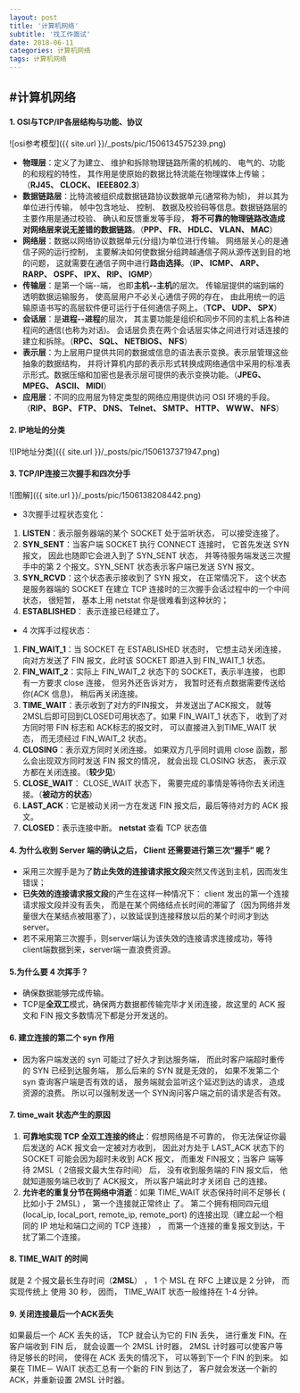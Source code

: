 ```yaml
---
layout: post
title: '计算机网络'
subtitle: '找工作面试'
date: 2018-06-11
categories: 计算机网络
tags: 计算机网络 
---
```


#计算机网络
----------
#### 1. OSI与TCP/IP各层结构与功能、协议
 ![osi参考模型]({{ site.url }}/_posts/pic/1506134575239.png)
- **物理层**：定义了为建立、 维护和拆除物理链路所需的机械的、 电气的、功能的和规程的特性， 其作用是使原始的数据比特流能在物理媒体上传输；（**RJ45、 CLOCK、 IEEE802.3**）
- **数据链路层**：比特流被组织成数据链路协议数据单元(通常称为帧)， 并以其为单位进行传输， 帧中包含地址、 控制、 数据及校验码等信息。数据链路层的主要作用是通过校验、 确认和反馈重发等手段， **将不可靠的物理链路改造成对网络层来说无差错的数据链路**。（**PPP、 FR、 HDLC、 VLAN、 MAC**）
- **网络层**：数据以网络协议数据单元(分组)为单位进行传输。 网络层关心的是通信子网的运行控制， 主要解决如何使数据分组跨越通信子网从源传送到目的地的问题， 这就需要在通信子网中进行**路由选择**。（**IP、 ICMP、 ARP、 RARP、 OSPF、 IPX、 RIP、 IGMP**）
- **传输层**：是第一个端--端， 也即**主机--主机**的层次。 传输层提供的端到端的透明数据运输服务， 使高层用户不必关心通信子网的存在， 由此用统一的运输原语书写的高层软件便可运行于任何通信子网上。（**TCP、 UDP、 SPX**）
- **会话层**：是**进程--进程**的层次， 其主要功能是组织和同步不同的主机上各种进程间的通信(也称为对话)。 会话层负责在两个会话层实体之间进行对话连接的建立和拆除。（**RPC、 SQL、 NETBIOS、 NFS**）
- **表示层**：为上层用户提供共同的数据或信息的语法表示变换。表示层管理这些抽象的数据结构， 并将计算机内部的表示形式转换成网络通信中采用的标准表示形式。数据压缩和加密也是表示层可提供的表示变换功能。（**JPEG、 MPEG、 ASCII、 MIDI**）
- **应用层**：不同的应用层为特定类型的网络应用提供访问 OSI 环境的手段。（**RIP、 BGP、 FTP、 DNS、 Telnet、 SMTP、 HTTP、 WWW、 NFS**）

#### 2. IP地址的分类
![IP地址分类]({{ site.url }}/_posts/pic/1506137371947.png)

#### 3. TCP/IP连接三次握手和四次分手
![图解]({{ site.url }}/_posts/pic/1506138208442.png)
- 3次握手过程状态变化：
1. **LISTEN**：表示服务器端的某个 SOCKET 处于监听状态， 可以接受连接了。
2. **SYN_SENT**：当客户端 SOCKET 执行 CONNECT 连接时， 它首先发送 SYN 报文， 因此也随即它会进入到了 SYN_SENT 状态， 并等待服务端发送三次握手中的第 2 个报文。SYN_SENT 状态表示客户端已发送 SYN 报文。
3. **SYN_RCVD**：这个状态表示接收到了 SYN 报文， 在正常情况下， 这个状态是服务器端的 SOCKET 在建立 TCP 连接时的三次握手会话过程中的一个中间状态， 很短暂， 基本上用 netstat 你是很难看到这种状的；
4. **ESTABLISHED**： 表示连接已经建立了。
- 4 次挥手过程状态：
1. **FIN_WAIT_1**：当 SOCKET 在 ESTABLISHED 状态时， 它想主动关闭连接， 向对方发送了 FIN 报文，此时该 SOCKET 即进入到 FIN_WAIT_1 状态。 
2. **FIN_WAIT_2**：实际上 FIN_WAIT_2 状态下的 SOCKET，表示半连接， 也即有一方要求 close 连接， 但另外还告诉对方， 我暂时还有点数据需要传送给你(ACK 信息)， 稍后再关闭连接。
3. **TIME_WAIT**：表示收到了对方的FIN报文， 并发送出了ACK报文， 就等2MSL后即可回到CLOSED可用状态了。如果 FIN_WAIT_1 状态下， 收到了对方同时带 FIN 标志和 ACK标志的报文时， 可以直接进入到TIME_WAIT 状态， 而无须经过 FIN_WAIT_2 状态。
4. **CLOSING**：表示双方同时关闭连接。 如果双方几乎同时调用 close 函数，那么会出现双方同时发送 FIN 报文的情况， 就会出现 CLOSING 状态， 表示双方都在关闭连接。（**较少见**）
5. **CLOSE_WAIT**： CLOSE_WAIT 状态下， 需要完成的事情是等待你去关闭连接。（**被动方的状态**）
6. **LAST_ACK**：它是被动关闭一方在发送 FIN 报文后，最后等待对方的 ACK 报文。
7. **CLOSED**：表示连接中断。
**netstat** 查看 TCP 状态值

#### 4. 为什么收到 Server 端的确认之后， Client 还需要进行第三次“握手” 呢？
- 采用三次握手是为了**防止失效的连接请求报文段**突然又传送到主机，因而发生错误；
- **已失效的连接请求报文段**的产生在这样一种情况下： client 发出的第一个连接请求报文段并没有丢失， 而是在某个网络结点长时间的滞留了（因为网络并发量很大在某结点被阻塞了），以致延误到连接释放以后的某个时间才到达 server。
- 若不采用第三次握手，则server端认为该失效的连接请求连接成功，等待client端数据到来，server端一直浪费资源。

#### 5.为什么要 4 次挥手？
- 确保数据能够完成传输。
- TCP是**全双工**模式，确保两方数据都传输完毕才关闭连接，故这里的 ACK 报文和 FIN 报文多数情况下都是分开发送的。

#### 6. 建立连接的第二个 syn 作用
- 因为客户端发送的 syn 可能过了好久才到达服务端， 而此时客户端超时重传的 SYN 已经到达服务端， 那么后来的 SYN 就是无效的， 如果不发第二个 syn 查询客户端是否有效的话， 服务端就会监听这个延迟到达的请求， 造成资源的浪费。 所以可以强制发送一个 SYN询问客户端之前的请求是否有效。

#### 7. time_wait 状态产生的原因
1. **可靠地实现 TCP 全双工连接的终止**：假想网络是不可靠的， 你无法保证你最后发送的 ACK 报文会一定被对方收到， 因此对方处于 LAST_ACK 状态下的 SOCKET 可能会因为超时未收到 ACK 报文， 而重发 FIN报文；当客户 端等待 2MSL（ 2倍报文最大生存时间） 后， 没有收到服务端的 FIN 报文后， 他就知道服务端已收到了 ACK报文， 所以客户端此时才关闭自 己的连接。
2. **允许老的重复分节在网络中消逝**：如果 TIME_WAIT 状态保持时间不足够长 ( 比如小于 2MSL) ， 第一个连接就正常终止
了。 第二个拥有相同四元组(local_ip, local_port, remote_ip, remote_port) 的连接出现（建立起一个相同的 IP 地址和端口之间的 TCP 连接） ， 而第一个连接的重复报文到达，干扰了第二个连接。

#### 8. TIME_WAIT 的时间
就是 2 个报文最长生存时间（**2MSL**） ， 1 个 MSL 在 RFC 上建议是 2 分钟， 而实现传统上
使用 30 秒， 因而， TIME_WAIT 状态一般维持在 1-4 分钟。

#### 9. 关闭连接最后一个ACK丢失
如果最后一个 ACK 丢失的话， TCP 就会认为它的 FIN 丢失， 进行重发 FIN。在客户端收到 FIN 后， 就会设置一个 2MSL 计时器， 2MSL 计时器可以使客户等待足够长的时间， 使得在 ACK 丢失的情况下， 可以等到下一个 FIN 的到来。 如果在 TIME－ WAIT 状态汇总有一个新的 FIN 到达了， 客户就会发送一个新的 ACK，并重新设置 2MSL 计时器。